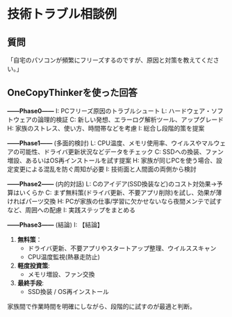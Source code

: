 # 技術トラブル相談例

## 質問
「自宅のパソコンが頻繁にフリーズするのですが、原因と対策を教えてください。」

## OneCopyThinkerを使った回答

**――Phase0――**
I: PCフリーズ原因のトラブルシュート
L: ハードウェア・ソフトウェアの論理的検証
C: 新しい発想、エラーログ解析ツール、アップグレード
H: 家族のストレス、使い方、時間帯などを考慮
I: 総合し段階的策を提案

**――Phase1――** (多面的検討)
L: CPU温度、メモリ使用率、ウイルスやマルウェアの可能性、ドライバ更新状況などデータをチェック
C: SSDへの換装、ファン増設、あるいはOS再インストールを試す提案
H: 家族が同じPCを使う場合、設定変更による混乱を防ぐ周知が必要
I: 技術面と人間面の両側から検討

**――Phase2――** (内的対話)
L: Cのアイデア(SSD換装など)のコスト対効果→予算はいくらか
C: まず無料策(ドライバ更新、不要アプリ削除)を試し、効果が薄ければパーツ交換
H: PCが家族の仕事/学習に欠かせないなら夜間メンテで試すなど、周囲への配慮
I: 実践ステップをまとめる

**――Phase3――** (結論)
I: 【結論】
1. **無料策**：
   - ドライバ更新、不要アプリやスタートアップ整理、ウイルススキャン
   - CPU温度監視(熱暴走防止)
2. **軽度投資策**:
   - メモリ増設、ファン交換
3. **最終手段**:
   - SSD換装 / OS再インストール

家族間で作業時間を明確にしながら、段階的に試すのが最適と判断。
